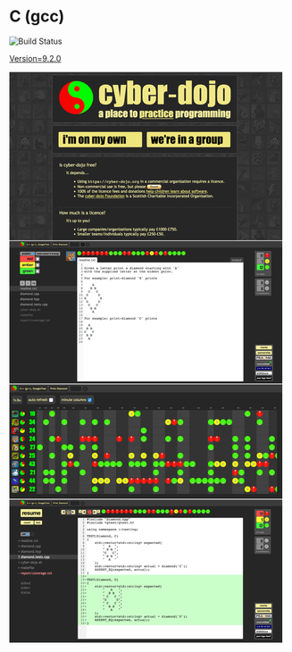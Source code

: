 # C (gcc)

![Build Status](https://travis-ci.org/cyber-dojo-languages/gcc.svg?branch=master)

[Version=9.2.0](https://github.com/cyber-dojo-languages/gcc/blob/master/check_version.sh)

![cyber-dojo.org home page](https://github.com/cyber-dojo/cyber-dojo/blob/master/shared/home_page_snapshot.png)
